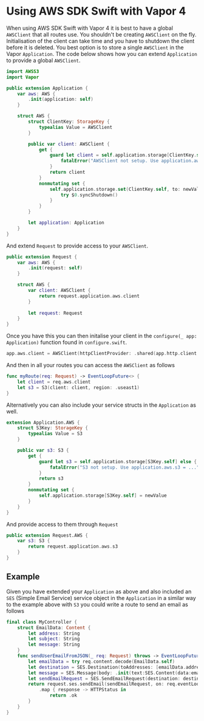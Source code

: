 # Using AWS SDK Swift with Vapor 4

When using AWS SDK Swift with Vapor 4 it is best to have a global `AWSClient` that all routes use. You shouldn't be creating `AWSClient` on the fly. Initialisation of the client can take time and you have to shutdown the client before it is deleted. You best option is to store a single `AWSClient` in the Vapor `Application`. The code below shows how you can extend `Application` to provide a global `AWSClient`.

```swift
import AWSS3
import Vapor

public extension Application {
    var aws: AWS {
        .init(application: self)
    }

    struct AWS {
        struct ClientKey: StorageKey {
            typealias Value = AWSClient
        }

        public var client: AWSClient {
            get {
                guard let client = self.application.storage[ClientKey.self] else {
                    fatalError("AWSClient not setup. Use application.aws.client = ...")
                }
                return client
            }
            nonmutating set {
                self.application.storage.set(ClientKey.self, to: newValue) {
                    try $0.syncShutdown()
                }            
            }
        }

        let application: Application
    }
}
```
And extend `Request` to provide access to your `AWSClient`.
```swift
public extension Request {
    var aws: AWS {
        .init(request: self)
    }

    struct AWS {
        var client: AWSClient {
            return request.application.aws.client
        }
        
        let request: Request
    }
}

```

Once you have this you can then initalise your client in the `configure(_ app: Application)` function found in `configure.swift`.

```swift
app.aws.client = AWSClient(httpClientProvider: .shared(app.http.client.shared))
```

And then in all your routes you can access the `AWSClient` as follows
```swift
func myRoute(req: Request) -> EventLoopFuture<> {
    let client = req.aws.client
    let s3 = S3(client: client, region: .useast1)
}
```
Alternatively you can also include your service structs in the `Application` as well.
```swift
extension Application.AWS {
    struct S3Key: StorageKey {
        typealias Value = S3
    }

    public var s3: S3 {
        get {
            guard let s3 = self.application.storage[S3Key.self] else {
                fatalError("S3 not setup. Use application.aws.s3 = ...")
            }
            return s3
        }
        nonmutating set {
            self.application.storage[S3Key.self] = newValue
        }
    }
}
```
And provide access to them through `Request`
```swift
public extension Request.AWS {
    var s3: S3 {
        return request.application.aws.s3
    }
}
```
## Example

Given you have extended your `Application` as above and also included an `SES` (Simple Email Service) service object in the `Application` in a similar way to the example above with `S3` you could write a route to send an email as follows
```swift
final class MyController {
    struct EmailData: Content {
        let address: String
        let subject: String
        let message: String
    }
    func sendUserEmailFromJSON(_ req: Request) throws -> EventLoopFuture<HTTPStatus> {
        let emailData = try req.content.decode(EmailData.self)
        let destination = SES.Destination(toAddresses: [emailData.address])
        let message = SES.Message(body: .init(text:SES.Content(data:emailData.message)), subject: .init(data:emailData.subject))
        let sendEmailRequest = SES.SendEmailRequest(destination: destination, message: message, source:"awssdkswift@me.com")
        return request.ses.sendEmail(sendEmailRequest, on: req.eventLoop)
            .map { response -> HTTPStatus in
                return .ok
        }
    }
}
```

